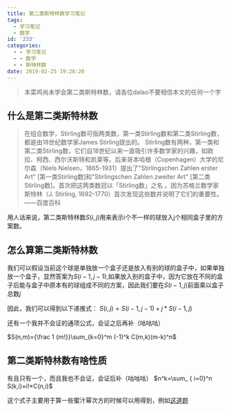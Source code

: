 ```yaml
---
title: 第二类斯特林数学习笔记
tags:
  - 学习笔记
  - 数学
id: '233'
categories:
  - - 学习笔记
  - - 数学
  - - 斯特林数
date: 2019-02-25 19:28:20
---
```


> 本菜鸡尚未学会第二类斯特林数，请各位dalao不要相信本文的任何一个字

## 什么是第二类斯特林数

> 在组合数学，Stirling数可指两类数，第一类Stirling数和第二类Stirling数，都是由18世纪数学家James Stirling提出的。 Stirling数有两种，第一类和第二类Stirling数，它们自18世纪以来一直吸引许多数学家的兴趣，如欧拉、柯西、西尔沃斯特和凯莱等。后来哥本哈根（Copenhagen）大学的尼尔森（Niels Nielsen，1865-1931）提出了"Stirlingschen Zahlen erster Art" \[第一类Stirling数\]和"Stirlingschen Zahlen zweiter Art" \[第二类Stirling数\]，首次把这两类数冠以「Stirling数」之名 。因为苏格兰数学家斯特林（J. Stirling, 1692-1770）首次发现这些数并说明了它们的重要性。 ——百度百科

用人话来说，第二类斯特林数$S(i,j)$用来表示i个不一样的球放入j个相同盒子里的方案数。

## 怎么算第二类斯特林数

我们可以假设当前这个球是单独放一个盒子还是放入有别的球的盒子中，如果单独放一个盒子，显然答案为$S(i-1,j-1)$,如果放入别的盒子中，因为它放在不同的盒子后能与盒子中原本有的球组成不同的方案，因此我们要在$S(i-1,j)$前面乘以盒子总数$j$ 

因此，我们可以得到以下递推式： $S(i,j)=S(i-1,j-1)+j*S(i-1,j)$ 

还有一个我并不会证的通项公式，会证之后再补（咕咕咕） 

$S(n,m)={\frac 1 {m!}}\sum_{k=0}^m (-1)^k C(m,k)(m-k)^n$


## 第二类斯特林数有啥性质

有且只有一个，而且我也不会证，会证后补（咕咕咕） $n^k=\sum_ { i=0}^n S(k,i)×i!×C(n,i)$ 

这个式子主要用于算一些蜜汁幂次方的时候可以用得到，例如[这道题](https://www.luogu.org/problemnew/show/CF932E)